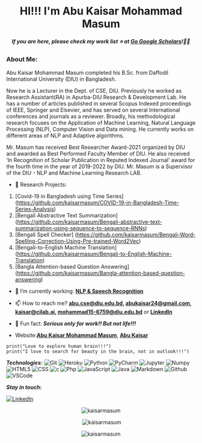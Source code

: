 <h1 align='center'>HI!!! I'm Abu Kaisar Mohammad Masum</h1>
 

<h5 align='center'>If you are here, please check my work list ⭐️ at <a href='https://scholar.google.com/citations?user=B194MGYAAAAJ'>Go
 Google Scholars</a>!👍🏻</h6>

 ### About Me:
Abu Kaisar Mohammad Masum completed his B.Sc. from Daffodil International University (DIU) in Bangladesh.

Now he is a Lecturer in the Dept. of CSE, DIU. Previously he worked as Research Assistant(RA) in Apurba-DIU Research & Development Lab. He has a number of articles published  in several Scopus Indexed proceedings of IEEE, Springer and Elsevier, and has served on several International conferences and journals as a reviewer. Broadly, his methodological research focuses on the Application of Machine Learning, Natural Language Processing (NLP), Computer Vision and Data mining. He currently works on different areas of NLP and Adaptive algorithms.

Mr. Masum has received  Best Researcher Award-2021 organized by DIU and awarded as Best Performed Faculty Member of DIU. He also received ‘In Recognition of Scholar Publication in Reputed Indexed Journal’ award for the fourth time in the year of 2019-2022 by DIU. Mr. Masum is a Supervisor of the DIU - NLP and Machine Learning Research LAB.
 
- 🔭 Research Projects: 
1. [Covid-19 in Bangladesh using Time Series] (https://github.com/kaisarmasum/COVID-19-in-Bangladesh-Time-Series-Analysis)
2. [Bengali Abstractive Text Summarization] (https://github.com/kaisarmasum/Bengali-abstractive-text-summarization-using-sequence-to-sequence-RNNs)
3. [Bengali Spell Checker] (https://github.com/kaisarmasum/Bengali-Word-Spelling-Correction-Using-Pre-trained-Word2Vec)
4. [Bengali-to-English Machine Translation] (https://github.com/kaisarmasum/Bengali-to-English-Machine-Translation)
5. [Bangla Attention-based Question Answering] (https://github.com/kaisarmasum/Bangla-attention-based-question-answering)

- 🌱 I’m currently working: **[NLP & Speech Recognition](https://www.linkedin.com/in/abukaisar24/)**

- 📫 How to reach me? **abu.cse@diu.edu.bd, abukaisar24@gmail.com, kaisar@cilab.ai, mohammad15-6759@diu.edu.bd**
  or **[LinkedIn](https://www.linkedin.com/in/abukaisar24/)**

- 🎂 Fun fact: ***Serious only for work!! But not life!!!***
- Website:**[Abu Kaisar Mohammad Masum](https://sites.google.com/view/abu-kaisar-mohammad-masum)**, **[Abu Kaisar](https://faculty.daffodilvarsity.edu.bd/profile/cse/abukaisar.html)**

 
```tsx
print("Love to explore human brain!!!")
print("I love to search for beauty in the brain, not in outlook!!!")

```

***Technologies:***
![Git](https://img.shields.io/badge/-Git-000?&logo=git&logoColor=F05032)
![Heroku](https://img.shields.io/badge/-Heroku-000?&logo=Heroku)
![Python](https://img.shields.io/badge/-Python-000?&logo=Python&logoColor=B62829)
![PyCharm](https://img.shields.io/badge/-PyCharm-000?&logo=gradle&logoColor=02303A)
![Jupyter](https://img.shields.io/badge/-Jupyter-000?&logo=jupyter&logoColor=FF9900)
![Numpy](https://img.shields.io/badge/-Numpy-000?&logo=Numpy&logoColor=B62829)
![HTML5](https://img.shields.io/badge/-HTML5-000?&logo=html5&logoColor=E34F26)
![CSS](https://img.shields.io/badge/-CSS-000?&logo=css3&logoColor=1572B6)
![c](https://img.shields.io/badge/-c-000?&logo=c)
![Php](https://img.shields.io/badge/-Php-000?&logo=Php&logoColor=007ACC)
![JavaScript](https://img.shields.io/badge/-JavaScript-000?&logo=JavaScript&logoColor=ddc508)
![Java](https://img.shields.io/badge/-Java-000?&logo=Java&logoColor=B62829)
![Markdown](https://img.shields.io/badge/-Markdown%20-000?&logo=Markdown&logoColor=FC444F)
![Github](https://img.shields.io/badge/-Github-000?&logo=Github&logoColor=179EDC)
![VSCode](https://img.shields.io/badge/-VSCode-000?&logo=Visual%20Studio%20Code&logoColor=007ACC)

***Stay in touch:***

[![LinkedIn](https://img.shields.io/badge/-LinkedIn-000?&logo=LinkedIn&logoColor=0077B5)](https://www.linkedin.com/in/abukaisar24/)

<div align="center">
  <p><img src="https://github-readme-stats.vercel.app/api/top-langs?username=kaisarmasum&show_icons=true&locale=en&layout=compact" alt="kaisarmasum" /></p>
 </div>

<div align="center">
  <p>&nbsp;<img src="https://github-readme-stats.vercel.app/api?username=kaisarmasum&show_icons=true&locale=en" alt="kaisarmasum" /></p>
 </div>

<div align="center"> 
 <p><img src="https://github-readme-streak-stats.herokuapp.com/?user=kaisarmasum&" alt="kaisarmasum" /></p>
 </div>


